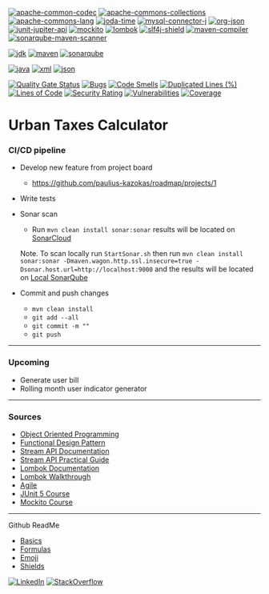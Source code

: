 <!-- Links -->
[linkedin-shield]: https://img.shields.io/badge/-LinkedIn-black.svg?style=flat-square&logo=linkedin&colorB=555
[linkedin-url]: https://www.linkedin.com/in/paulius-leonardas-kazokas/

[stackoverflow-shield]: https://img.shields.io/badge/StackOverflow-lpkej-orange
[stackoverflow-url]: https://stackoverflow.com/users/8631776/lpkej

[apache-common-codec-shield]: https://img.shields.io/badge/apache--commons--codec-v4.4-red.svg
[apache-common-codec-link]: https://github.com/apache/commons-codec

[apache-commons-collections-shield]: https://img.shields.io/badge/apache--commons--collections-v4.4-red.svg
[apache-commons-collections-link]: https://github.com/apache/commons-collections

[apache-commons-lang-shield]: https://img.shields.io/badge/apache--commons--lang-v3.10-red.svg
[apache-commons-lang-link]: https://github.com/apache/commons-lang

[joda-time-shield]: https://img.shields.io/badge/joda--time-v2.10.6-blue.svg
[joda-time-link]: https://github.com/JodaOrg/joda-time

[mysql-connector-j-shield]: https://img.shields.io/badge/mysql--connector--j-v8.0.20-blue.svg
[mysql-connector-j-link]: https://github.com/mysql/mysql-connector-j

[org-json-shiled]: https://img.shields.io/badge/org--json-v20200518-yellow
[org-joda-link]: https://github.com/stleary/JSON-java

[junit-jupiter-api-shield]: https://img.shields.io/badge/junit--jupiter--api-v5.6.2-lightgrey.svg
[junit-jupiter-api-link]: https://mvnrepository.com/artifact/org.junit.jupiter/junit-jupiter-api/5.6.2

[mockito-shield]: https://img.shields.io/badge/mockito-v3.3.3-green.svg
[mockito-link]: https://github.com/mockito/mockito

[lombok-shield]: https://img.shields.io/badge/lombok-v1.18.12-orange.svg
[lombok-link]: https://github.com/rzwitserloot/lombok

[slf4j-shield]: https://img.shields.io/badge/slf4j-v1.7.21-green.svg
[slf4j-link]: https://github.com/qos-ch/slf4j

[jdk-shield]: https://img.shields.io/badge/jdk-v13.0.2-blue.svg
[jdk-link]: https://www.oracle.com/java/technologies/javase/jdk13-archive-downloads.html

[maven-shield]: https://img.shields.io/badge/maven-v3.6.3-red.svg
[maven-link]: https://maven.apache.org/download.cgi#downloading-apache-maven-3-6-3

[maven-compiler-shield]: https://img.shields.io/badge/maven--compiler-v3.8.1-red.svg
[maven-compiler-link]: https://mvnrepository.com/artifact/org.apache.maven.plugins/maven-compiler-plugin/3.8.1

[repo-java-shield]: https://img.shields.io/github/languages/top/paulius-kazokas/Urban-Taxes-Calculator?label=Java&logoColor=red
[repo-java-link]: https://github.com/paulius-kazokas/Urban-Taxes-Calculator/search?l=java

[sonarqube-shield]: https://img.shields.io/badge/sonarqube-v8.4.2.36762-green.svg
[sonarqube-link]: https://www.sonarqube.org/success-download-community-edition/

[sonarqube-maven-shield]: https://img.shields.io/badge/org--sonarsource--scanner--maven-v3.7.0.1746-green.svg
[sonarqube-maven-link]: https://mvnrepository.com/artifact/org.sonarsource.scanner.maven/sonar-maven-plugin/3.7.0.1746

[java]: https://img.shields.io/badge/-java-blue.svg
[xml]: https://img.shields.io/badge/-xml-red.svg
[json]: https://img.shields.io/badge/-json-green.svg


<!-- Dependencies section -->
[![apache-common-codec][apache-common-codec-shield]][apache-common-codec-link]
[![apache-commons-collections][apache-commons-collections-shield]][apache-commons-collections-link]
[![apache-commons-lang][apache-commons-lang-shield]][apache-commons-lang-link]
[![joda-time][joda-time-shield]][joda-time-link]
[![mysql-connector-j][mysql-connector-j-shield]][mysql-connector-j-link]
[![org-json][org-json-shiled]][org-joda-link]
[![junit-jupiter-api][junit-jupiter-api-shield]][junit-jupiter-api-link]
[![mockito][mockito-shield]][mockito-link]
[![lombok][lombok-shield]][lombok-link]
[![slf4j-shield]][slf4j-link]
[![maven-compiler][maven-compiler-shield]][maven-compiler-link]
[![sonarqube-maven-scanner][sonarqube-maven-shield]][sonarqube-maven-link]

[![jdk][jdk-shield]][jdk-link]
[![maven][maven-shield]][maven-link]
[![sonarqube][sonarqube-shield]][sonarqube-link]

[![java][java]][java]
[![xml][xml]][xml]
[![json][json]][json]

<!-- SonarCloud section -->
<!-- Note: in order to get sonar badges goto sonarcloud.io project and locate blue button "Get project badges" -->
[![Quality Gate Status](https://sonarcloud.io/api/project_badges/measure?project=urban.taxes.calculator%3AUrban-Taxes-Calculator&metric=alert_status)](https://sonarcloud.io/dashboard?id=urban.taxes.calculator%3AUrban-Taxes-Calculator)
[![Bugs](https://sonarcloud.io/api/project_badges/measure?project=urban.taxes.calculator%3AUrban-Taxes-Calculator&metric=bugs)](https://sonarcloud.io/dashboard?id=urban.taxes.calculator%3AUrban-Taxes-Calculator)
[![Code Smells](https://sonarcloud.io/api/project_badges/measure?project=urban.taxes.calculator%3AUrban-Taxes-Calculator&metric=code_smells)](https://sonarcloud.io/dashboard?id=urban.taxes.calculator%3AUrban-Taxes-Calculator)
[![Duplicated Lines (%)](https://sonarcloud.io/api/project_badges/measure?project=urban.taxes.calculator%3AUrban-Taxes-Calculator&metric=duplicated_lines_density)](https://sonarcloud.io/dashboard?id=urban.taxes.calculator%3AUrban-Taxes-Calculator)
[![Lines of Code](https://sonarcloud.io/api/project_badges/measure?project=urban.taxes.calculator%3AUrban-Taxes-Calculator&metric=ncloc)](https://sonarcloud.io/dashboard?id=urban.taxes.calculator%3AUrban-Taxes-Calculator)
[![Security Rating](https://sonarcloud.io/api/project_badges/measure?project=urban.taxes.calculator%3AUrban-Taxes-Calculator&metric=security_rating)](https://sonarcloud.io/dashboard?id=urban.taxes.calculator%3AUrban-Taxes-Calculator)
[![Vulnerabilities](https://sonarcloud.io/api/project_badges/measure?project=urban.taxes.calculator%3AUrban-Taxes-Calculator&metric=vulnerabilities)](https://sonarcloud.io/dashboard?id=urban.taxes.calculator%3AUrban-Taxes-Calculator)
[![Coverage](https://sonarcloud.io/api/project_badges/measure?project=urban.taxes.calculator%3AUrban-Taxes-Calculator&metric=coverage)](https://sonarcloud.io/dashboard?id=urban.taxes.calculator%3AUrban-Taxes-Calculator)

# Urban Taxes Calculator

### CI/CD pipeline

- Develop new feature from project board
  - https://github.com/paulius-kazokas/roadmap/projects/1
- Write tests
- Sonar scan
  - Run ```mvn clean install sonar:sonar``` results will be located on [SonarCloud](https://sonarcloud.io/project/configuration?id=paulius-kazokas_Urban-Taxes-Calculator)
  
  Note. To scan locally run ```StartSonar.sh``` then run ```mvn clean install sonar:sonar -Dmaven.wagon.http.ssl.insecure=true -Dsonar.host.url=http://localhost:9000``` and the results will be located on [Local SonarQube](http://localhost:9000/dashboard?id=urban.taxes.calculator%3AUrban-Taxes-Calculator)
- Commit and push changes
  - ```mvn clean install ```
  - ```git add --all```
  - ```git commit -m ""```
  - ```git push```

---

### Upcoming

- Generate user bill
- Rolling month user indicator generator

---

### Sources

- [Object Oriented Programming](https://medium.com/edureka/java-oop-cheat-sheet-9c6ebb5e1175)
- [Functional Design Pattern](https://medium.com/better-programming/functional-patterns-in-java-b2b781f84124)
- [Stream API Documentation](https://docs.oracle.com/javase/8/docs/api/java/util/stream/Stream.html)
- [Stream API Practical Guide](https://praveergupta.in/practical-guide-to-java-stream-api-7aadc02908f7)
- [Lombok Documentation](https://projectlombok.org/features/all)
- [Lombok Walkthrough](https://www.youtube.com/watch?v=goISFNxHEqc&ab_channel=MikeM%C3%B8llerNielsen)
- [Agile](https://www.youtube.com/watch?v=502ILHjX9EE)
- [JUnit 5 Course](https://www.pluralsight.com/courses/tdd-junit5)
- [Mockito Course](https://www.pluralsight.com/courses/mockito-getting-started)

---

Github ReadMe

- [Basics](https://guides.github.com/features/mastering-markdown/)
- [Formulas](https://www.codecogs.com/latex/eqneditor.php)
- [Emoji](https://gist.github.com/rxaviers/7360908)
- [Shields](https://shields.io)


[![LinkedIn][linkedin-shield]]([linkedin-url])
[![StackOverflow][stackoverflow-shield]]([stackoverflow-url])

